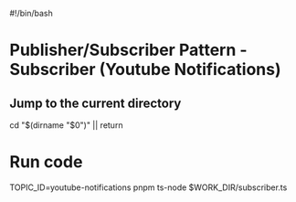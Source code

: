 #!/bin/bash

# Publisher/Subscriber Pattern - Subscriber (Youtube Notifications)

## Jump to the current directory

cd "$(dirname "$0")" || return

# Run code

TOPIC_ID=youtube-notifications pnpm ts-node $WORK_DIR/subscriber.ts
